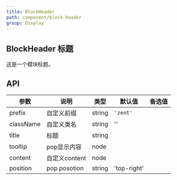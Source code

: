 ```yaml
---
title: BlockHeader
path: component/block-header
group: Display
---
```


## BlockHeader 标题

这是一个模块标题。

## API

| 参数            | 说明               | 类型             | 默认值      | 备选值     |
|------          |------              |------            |--------    |--------   |
| prefix         | 自定义前缀           | string          | `'zent'`    |           |
| className      | 自定义类名          | string            |   ''    |              |
| title          | 标题               | string            |         |              |
| tooltip        | pop显示内容         | node             |          |             |
| content        | 自定义content       | node             |            |           |
| position       | pop posotion       | string           | 'top-right' |          |

